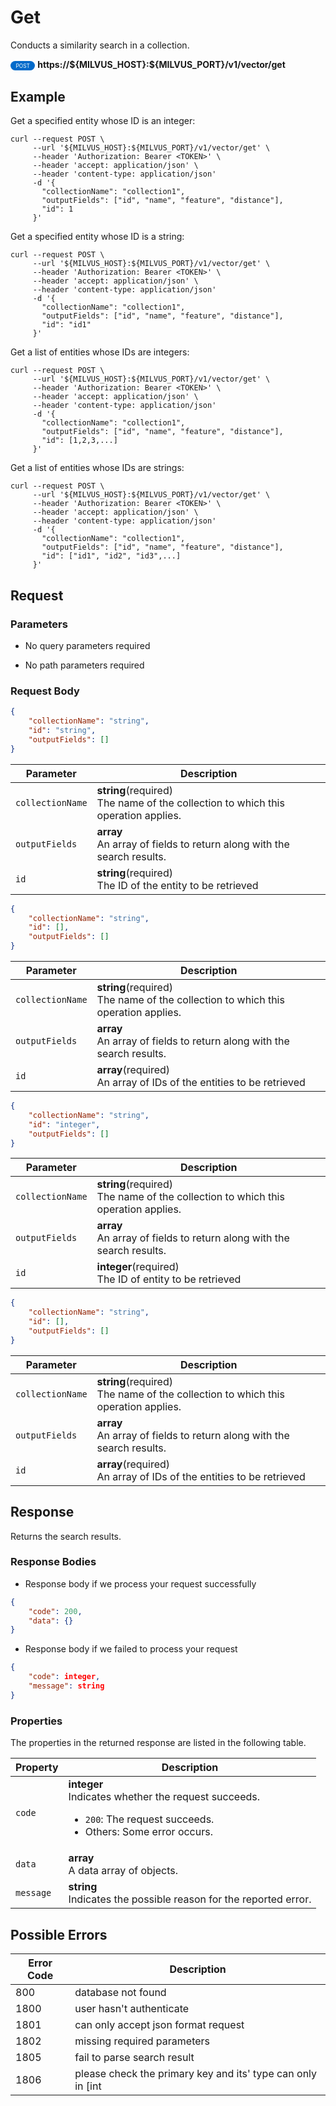 # Get

Conducts a similarity search in a collection.

<div>
    <div style="display: inline-block; background: #026aca; font-size: 0.6em; border-radius: 10px; color: #ffffff; padding: 0.3em 1em;">
        <span>POST</span>
    </div>
    <span style="font-weight: bold;">  https://${MILVUS_HOST}:${MILVUS_PORT}/v1/vector/get</span>
</div>

## Example


Get a specified entity whose ID is an integer:

```shell
curl --request POST \
     --url '${MILVUS_HOST}:${MILVUS_PORT}/v1/vector/get' \
     --header 'Authorization: Bearer <TOKEN>' \
     --header 'accept: application/json' \
     --header 'content-type: application/json'
     -d '{
       "collectionName": "collection1",
       "outputFields": ["id", "name", "feature", "distance"],
       "id": 1
     }'
```

Get a specified entity whose ID is a string:

```shell
curl --request POST \
     --url '${MILVUS_HOST}:${MILVUS_PORT}/v1/vector/get' \
     --header 'Authorization: Bearer <TOKEN>' \
     --header 'accept: application/json' \
     --header 'content-type: application/json'
     -d '{
       "collectionName": "collection1",
       "outputFields": ["id", "name", "feature", "distance"],
       "id": "id1"
     }'
```

Get a list of entities whose IDs are integers:

```shell
curl --request POST \
     --url '${MILVUS_HOST}:${MILVUS_PORT}/v1/vector/get' \
     --header 'Authorization: Bearer <TOKEN>' \
     --header 'accept: application/json' \
     --header 'content-type: application/json'
     -d '{
       "collectionName": "collection1",
       "outputFields": ["id", "name", "feature", "distance"],
       "id": [1,2,3,...]
     }'
```

Get a list of entities whose IDs are strings:

```shell
curl --request POST \
     --url '${MILVUS_HOST}:${MILVUS_PORT}/v1/vector/get' \
     --header 'Authorization: Bearer <TOKEN>' \
     --header 'accept: application/json' \
     --header 'content-type: application/json'
     -d '{
       "collectionName": "collection1",
       "outputFields": ["id", "name", "feature", "distance"],
       "id": ["id1", "id2", "id3",...]
     }'
```



## Request

### Parameters

- No query parameters required

- No path parameters required

### Request Body

```json
{
    "collectionName": "string",
    "id": "string",
    "outputFields": []
}
```

| Parameter        | Description                                                                               |
|------------------|-------------------------------------------------------------------------------------------|
| `collectionName`  | **string**(required)<br>The name of the collection to which this operation applies.|
| `outputFields`  | **array**<br>An array of fields to return along with the search results.|
| `id`  | **string**(required)<br>The ID of the entity to be retrieved|

```json
{
    "collectionName": "string",
    "id": [],
    "outputFields": []
}
```

| Parameter        | Description                                                                               |
|------------------|-------------------------------------------------------------------------------------------|
| `collectionName`  | **string**(required)<br>The name of the collection to which this operation applies.|
| `outputFields`  | **array**<br>An array of fields to return along with the search results.|
| `id`  | **array**(required)<br>An array of IDs of the entities to be retrieved|

```json
{
    "collectionName": "string",
    "id": "integer",
    "outputFields": []
}
```

| Parameter        | Description                                                                               |
|------------------|-------------------------------------------------------------------------------------------|
| `collectionName`  | **string**(required)<br>The name of the collection to which this operation applies.|
| `outputFields`  | **array**<br>An array of fields to return along with the search results.|
| `id`  | **integer**(required)<br>The ID of entity to be retrieved|

```json
{
    "collectionName": "string",
    "id": [],
    "outputFields": []
}
```

| Parameter        | Description                                                                               |
|------------------|-------------------------------------------------------------------------------------------|
| `collectionName`  | **string**(required)<br>The name of the collection to which this operation applies.|
| `outputFields`  | **array**<br>An array of fields to return along with the search results.|
| `id`  | **array**(required)<br>An array of IDs of the entities to be retrieved|

## Response

Returns the search results.

### Response Bodies

- Response body if we process your request successfully

```json
{
    "code": 200,
    "data": {}
}
```

- Response body if we failed to process your request

```json
{
    "code": integer,
    "message": string
}
```

### Properties

The properties in the returned response are listed in the following table.

| Property | Description                                                                                                                                 |
|----------|---------------------------------------------------------------------------------------------------------------------------------------------|
| `code`   | **integer**<br>Indicates whether the request succeeds.<br><ul><li>`200`: The request succeeds.</li><li>Others: Some error occurs.</li></ul> |
| `data`  | **array**<br>A data array of objects. |
| `message`  | **string**<br>Indicates the possible reason for the reported error. |

## Possible Errors

| Error Code | Description |
| --- | --- |
| 800 | database not found |
| 1800 | user hasn't authenticate |
| 1801 | can only accept json format request |
| 1802 | missing required parameters |
| 1805 | fail to parse search result |
| 1806 | please check the primary key and its' type can only in [int |
